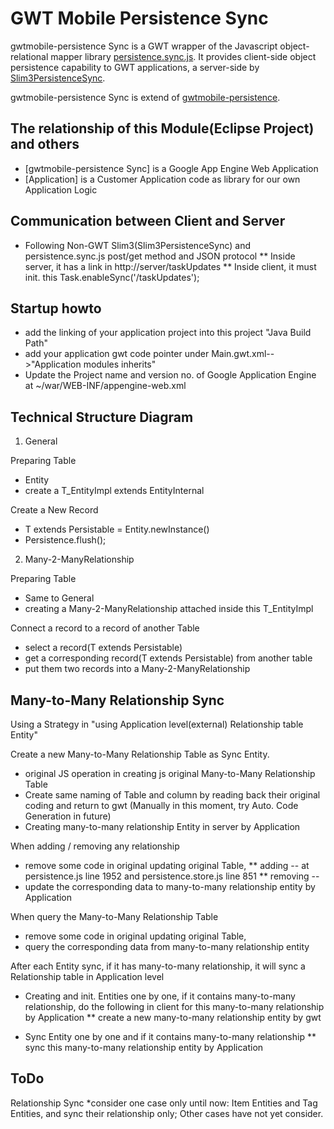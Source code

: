 GWT Mobile Persistence Sync
=====================

gwtmobile-persistence Sync is a GWT wrapper of the Javascript object-relational mapper library [persistence.sync.js](http://github.com/zefhemel/persistencejs). It provides client-side object persistence capability to GWT applications, a server-side by [Slim3PersistenceSync](https://github.com/rsaccon/Slim3PersistenceSync).

gwtmobile-persistence Sync is extend of [gwtmobile-persistence](https://github.com/dennisjzh/GwtMobile-Persistence).

The relationship of this Module(Eclipse Project) and others 
-----------------

* [gwtmobile-persistence Sync] is a Google App Engine Web Application
* [Application] is a Customer Application code as library for our own Application Logic


Communication between Client and Server
-----------------

* Following Non-GWT Slim3(Slim3PersistenceSync) and persistence.sync.js post/get method and JSON protocol
** Inside server, it has a link in http://server/taskUpdates
** Inside client, it must init. this Task.enableSync('/taskUpdates'); 


Startup howto
-----------------

* add the linking of your application project into this project "Java Build Path" 
* add your application gwt code pointer under Main.gwt.xml-->"Application modules inherits"
* Update the Project name and version no. of Google Application Engine at ~/war/WEB-INF/appengine-web.xml


Technical Structure Diagram
-----------------

1. General

Preparing Table 
* Entity<T extends Persistable>
* create a T_EntityImpl extends EntityInternal<T extends Persistable>  

Create a New Record 
* T extends Persistable = Entity<T extends Persistable>.newInstance()
* Persistence.flush();

2. Many-2-ManyRelationship

Preparing Table
* Same to General
* creating a Many-2-ManyRelationship attached inside this T_EntityImpl

Connect a record to a record of another Table
* select a record(T extends Persistable)
* get a corresponding record(T extends Persistable) from another table
* put them two records into a Many-2-ManyRelationship 


Many-to-Many Relationship Sync
-----------------

Using a Strategy in "using Application level(external) Relationship table Entity"

Create a new Many-to-Many Relationship Table as Sync Entity.
* original JS operation in creating js original Many-to-Many Relationship Table
* Create same naming of Table and column by reading back their original coding and return to gwt (Manually in this moment, try Auto. Code Generation in future)
* Creating many-to-many relationship Entity in server by Application

When adding / removing any relationship
* remove some code in original updating original Table, 
** adding -- at persistence.js line 1952 and persistence.store.js line 851
** removing -- 
* update the corresponding data to many-to-many relationship entity by Application

When query the Many-to-Many Relationship Table
* remove some code in original updating original Table, 
* query the corresponding data from many-to-many relationship entity

After each Entity sync, if it has many-to-many relationship, it will sync a Relationship table in Application level 
* Creating and init. Entities one by one, if it contains many-to-many relationship, do the following in client for this many-to-many relationship by Application
** create a new many-to-many relationship entity by gwt

* Sync Entity one by one and if it contains many-to-many relationship
** sync this many-to-many relationship entity by Application






ToDo
-----------------

Relationship Sync
*consider one case only until now: Item Entities and Tag Entities, and sync their relationship only; Other cases have not yet consider. 